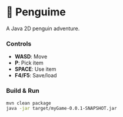 # 🐧 Penguime  

A Java 2D penguin adventure.  

### Controls  
- **WASD**: Move  
- **P**: Pick item  
- **SPACE**: Use item
- **F4/F5**: Save/load  

### Build & Run  
```sh
mvn clean package  
java -jar target/myGame-0.0.1-SNAPSHOT.jar 
